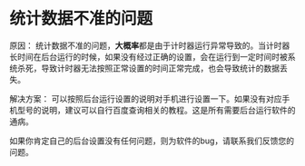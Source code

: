 # 统计数据不准的问题

原因： 统计数据不准的问题，**大概率**都是由于计时器运行异常导致的。当计时器长时间在后台运行的时候，如果没有经过正确的设置，会在运行到一定时间时被系统杀死，导致计时器无法按照正常设置的时间正常完成，也会导致统计的数据丢失。

解决方案： 可以按照后台运行设置的说明对手机进行设置一下。如果没有对应手机型号的说明，建议可以自行百度查询相关的教程。这是所有需要后台运行软件的通病。

如果你肯定自己的后台设置没有任何问题，则为软件的bug，请联系我们反馈您的问题。
